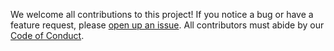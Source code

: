 We welcome all contributions to this project! If you notice a bug or have a feature request, please [open up an issue](https://github.com/ubco-mds-2020-labs/dashboard-project---r-data551_group9/issues). All contributors must abide by our [Code of Conduct](https://github.com/ubco-mds-2020-labs/dashboard-project-data551_group9/blob/main/code_of_conduct.md).

